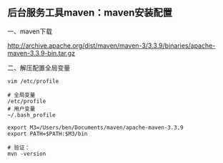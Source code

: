 ## 后台服务工具maven：maven安装配置

一、maven下载

http://archive.apache.org/dist/maven/maven-3/3.3.9/binaries/apache-maven-3.3.9-bin.tar.gz

二、解压配置全局变量

```shell
vim /etc/profile

# 全局变量
/etc/profile
# 用户变量
~/.bash_profile

export M3=/Users/ben/Documents/maven/apache-maven-3.3.9
export PATH=$PATH:$M3/bin

# 验证：
mvn -version
```

